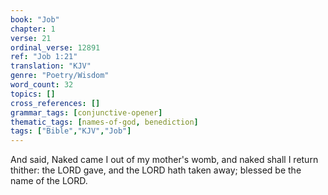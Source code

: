 ```yaml
---
book: "Job"
chapter: 1
verse: 21
ordinal_verse: 12891
ref: "Job 1:21"
translation: "KJV"
genre: "Poetry/Wisdom"
word_count: 32
topics: []
cross_references: []
grammar_tags: [conjunctive-opener]
thematic_tags: [names-of-god, benediction]
tags: ["Bible","KJV","Job"]
---
```

And said, Naked came I out of my mother's womb, and naked shall I return thither: the LORD gave, and the LORD hath taken away; blessed be the name of the LORD.
